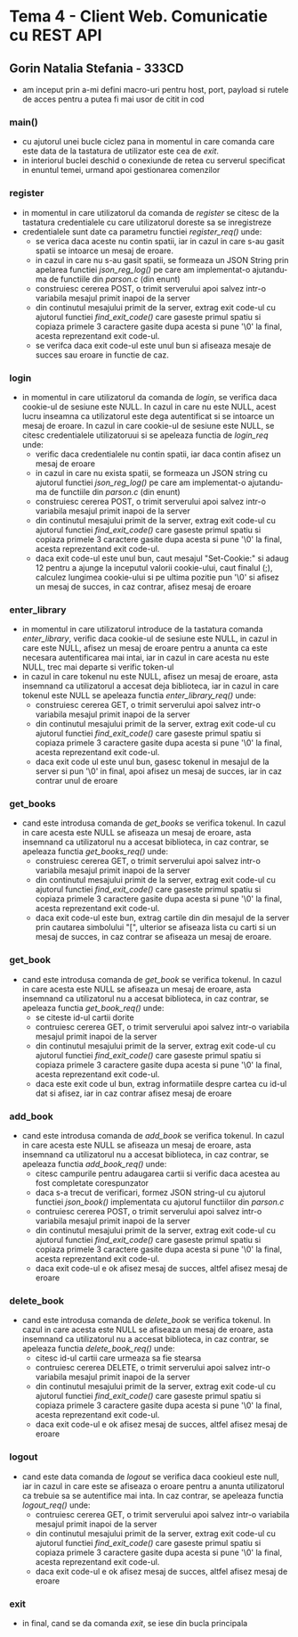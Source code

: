 # Tema 4 - Client Web. Comunicatie cu REST API
## Gorin Natalia Stefania - 333CD

* am inceput prin a-mi defini macro-uri pentru host, port, payload si rutele de acces pentru a putea fi mai usor de citit in cod

### **main()**
* cu ajutorul unei bucle ciclez pana in momentul in care comanda care este data de la tastatura de utilizator este cea de *exit*. 
* in interiorul buclei deschid o conexiunde de retea cu serverul specificat in enuntul temei, urmand apoi gestionarea comenzilor

### **register**
* in momentul in care utilizatorul da comanda de *register* se citesc de la tastatura credentialele cu care utilizatorul doreste sa se inregistreze
* credentialele sunt date ca parametru functiei *register_req()* unde:
    * se verica daca aceste nu contin spatii, iar in cazul in care s-au gasit spatii se intoarce un mesaj de eroare. 
    * in cazul in care nu s-au gasit spatii, se formeaza un JSON String prin apelarea functiei *json_reg_log()* pe care am implementat-o ajutandu-ma  de functiile din *parson.c* (din enunt)
    * construiesc cererea POST, o trimit serverului apoi salvez intr-o variabila mesajul primit inapoi de la server
    * din continutul mesajului primit de la server, extrag exit code-ul cu ajutorul functiei *find_exit_code()* care gaseste primul spatiu si copiaza primele 3 caractere gasite dupa acesta si pune '\0' la final, acesta reprezentand exit code-ul.
    * se verifca daca exit code-ul este unul bun si afiseaza mesaje de succes sau eroare in functie de caz. 

### **login**
* in momentul in care utilizatorul da comanda de *login*, se verifica daca cookie-ul de sesiune este NULL. In cazul in care nu este NULL, acest lucru inseamna ca utilizatorul este dega autentificat si se intoarce un mesaj de eroare. In cazul in care cookie-ul de sesiune este NULL, se citesc credentialele utilizatoruui si se apeleaza functia de *login_req* unde: 
    * verific daca credentialele nu contin spatii, iar daca contin afisez un mesaj de eroare
    * in cazul in care nu exista spatii, se formeaza un JSON string cu ajutorul functiei *json_reg_log()* pe care am implementat-o ajutandu-ma  de functiile din *parson.c* (din enunt)
    * construiesc cererea POST, o trimit serverului apoi salvez intr-o variabila mesajul primit inapoi de la server
    * din continutul mesajului primit de la server, extrag exit code-ul cu ajutorul functiei *find_exit_code()* care gaseste primul spatiu si copiaza primele 3 caractere gasite dupa acesta si pune '\0' la final, acesta reprezentand exit code-ul.
    * daca exit code-ul este unul bun, caut mesajul "Set-Cookie:" si adaug 12 pentru a ajunge la inceputul valorii cookie-ului, caut finalul (;), calculez lungimea cookie-ului si pe ultima pozitie pun '\0' si afisez un mesaj de succes, in caz contrar, afisez mesaj de eroare

### **enter_library**
* in momentul in care utilizatorul introduce de la tastatura comanda *enter_library*, verific daca cookie-ul de sesiune este NULL, in cazul in care este NULL, afisez un mesaj de eroare pentru a anunta ca este necesara autentificarea mai intai, iar in cazul in care acesta nu este NULL, trec mai departe si verific token-ul
* in cazul in care tokenul nu este NULL, afisez un mesaj de eroare, asta insemnand ca utilizatorul a accesat deja biblioteca, iar in cazul in care tokenul este NULL se apeleaza functia *enter_library_req()* unde: 
    * construiesc cererea GET, o trimit serverului apoi salvez intr-o variabila mesajul primit inapoi de la server
    * din continutul mesajului primit de la server, extrag exit code-ul cu ajutorul functiei *find_exit_code()* care gaseste primul spatiu si copiaza primele 3 caractere gasite dupa acesta si pune '\0' la final, acesta reprezentand exit code-ul.
    * daca exit code ul este unul bun, gasesc tokenul in mesajul de la server si pun '\0' in final, apoi afisez un mesaj de succes, iar in caz contrar unul de eroare

### **get_books**
* cand este introdusa comanda de *get_books* se verifica tokenul. In cazul in care acesta este NULL se afiseaza un mesaj de eroare, asta insemnand ca utilizatorul nu a accesat biblioteca, in caz contrar, se apeleaza functia *get_books_req()* unde: 
    * construiesc cererea GET, o trimit serverului apoi salvez intr-o variabila mesajul primit inapoi de la server
    * din continutul mesajului primit de la server, extrag exit code-ul cu ajutorul functiei *find_exit_code()* care gaseste primul spatiu si copiaza primele 3 caractere gasite dupa acesta si pune '\0' la final, acesta reprezentand exit code-ul.
    * daca exit code-ul este bun, extrag cartile din din mesajul de la server prin cautarea simbolului "[", ulterior se afiseaza lista cu carti si un mesaj de succes, in caz contrar se afiseaza un mesaj de eroare. 

### **get_book**
* cand este introdusa comanda de *get_book* se verifica tokenul. In cazul in care acesta este NULL se afiseaza un mesaj de eroare, asta insemnand ca utilizatorul nu a accesat biblioteca, in caz contrar, se apeleaza functia *get_book_req()* unde: 
    * se citeste id-ul cartii dorite
    * contruiesc cererea GET, o trimit serverului apoi salvez intr-o variabila mesajul primit inapoi de la server
    * din continutul mesajului primit de la server, extrag exit code-ul cu ajutorul functiei *find_exit_code()* care gaseste primul spatiu si copiaza primele 3 caractere gasite dupa acesta si pune '\0' la final, acesta reprezentand exit code-ul.
    * daca este exit code ul bun, extrag informatiile despre cartea cu id-ul dat si afisez, iar in caz contrar afisez mesaj de eroare

### **add_book**
* cand este introdusa comanda de *add_book* se verifica tokenul. In cazul in care acesta este NULL se afiseaza un mesaj de eroare, asta insemnand ca utilizatorul nu a accesat biblioteca, in caz contrar, se apeleaza functia *add_book_req()* unde: 
    * citesc campurile pentru adaugarea cartii si verific daca acestea au fost completate corespunzator
    * daca s-a trecut de verificari, formez JSON string-ul cu ajutorul functiei *json_book()* implementata cu ajutorul functiilor din *parson.c* 
    * contruiesc cererea POST, o trimit serverului apoi salvez intr-o variabila mesajul primit inapoi de la server
    * din continutul mesajului primit de la server, extrag exit code-ul cu ajutorul functiei *find_exit_code()* care gaseste primul spatiu si copiaza primele 3 caractere gasite dupa acesta si pune '\0' la final, acesta reprezentand exit code-ul.
    * daca exit code-ul e ok afisez mesaj de succes, altfel afisez mesaj de eroare

### **delete_book**
* cand este introdusa comanda de *delete_book* se verifica tokenul. In cazul in care acesta este NULL se afiseaza un mesaj de eroare, asta insemnand ca utilizatorul nu a accesat biblioteca, in caz contrar, se apeleaza functia *delete_book_req()* unde: 
    * citesc id-ul cartii care urmeaza sa fie stearsa 
    * contruiesc cererea DELETE, o trimit serverului apoi salvez intr-o variabila mesajul primit inapoi de la server
    * din continutul mesajului primit de la server, extrag exit code-ul cu ajutorul functiei *find_exit_code()* care gaseste primul spatiu si copiaza primele 3 caractere gasite dupa acesta si pune '\0' la final, acesta reprezentand exit code-ul.
    * daca exit code-ul e ok afisez mesaj de succes, altfel afisez mesaj de eroare

### **logout**
* cand este data comanda de *logout* se verifica daca cookieul este null, iar in cazul in care este se afiseaza o eroare pentru a anunta utilizatorul ca trebuie sa se autentifice mai inta. In caz contrar, se apeleaza functia *logout_req()* unde: 
    * contruiesc cererea GET, o trimit serverului apoi salvez intr-o variabila mesajul primit inapoi de la server
    * din continutul mesajului primit de la server, extrag exit code-ul cu ajutorul functiei *find_exit_code()* care gaseste primul spatiu si copiaza primele 3 caractere gasite dupa acesta si pune '\0' la final, acesta reprezentand exit code-ul.
    * daca exit code-ul e ok afisez mesaj de succes, altfel afisez mesaj de eroare

### **exit**
* in final, cand se da comanda *exit*, se iese din bucla principala

    


